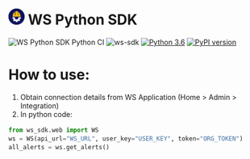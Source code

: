 # ![WS Logo](ws_icon_32x32.png) WS Python SDK

![WS Python SDK Python CI](https://github.com/whitesource-ps/ws_sdk/workflows/WS%20Python%20SDK%20Python%20CI/badge.svg)
![ws-sdk](https://img.shields.io/badge/pypi-v1.0.0-blue)
[![Python 3.6](https://upload.wikimedia.org/wikipedia/commons/thumb/8/8c/Blue_Python_3.6%2B_Shield_Badge.svg/86px-Blue_Python_3.6%2B_Shield_Badge.svg.png)](https://www.python.org/downloads/release/python-360/)
[![PyPI version](https://badge.fury.io/py/ws-sdk.svg)](https://badge.fury.io/py/ws-sdk)

# How to use:
1. Obtain connection details from WS Application (Home > Admin > Integration)
2. In python code:
```python
from ws_sdk.web import WS
ws = WS(api_url="WS_URL", user_key="USER_KEY", token="ORG_TOKEN")
all_alerts = ws.get_alerts()
```